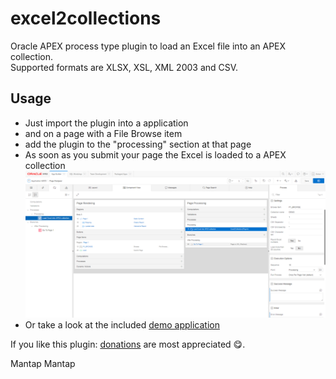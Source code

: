# excel2collections
Oracle APEX process type plugin to load an Excel file into an APEX collection.<br/>
Supported formats are XLSX, XSL, XML 2003 and CSV.
## Usage
- Just import the plugin into a application
- and on a page with a File Browse item
- add the plugin to the "processing" section at that page
- As soon as you submit your page the Excel is loaded to a APEX collection
![example](excel2collections_settings.png)
- Or take a look at the included [demo application](demo/f107_demo_application.sql)

If you like this plugin: [donations](https://www.paypal.me/apexplugins/3) are most appreciated :yum:.

Mantap
Mantap
